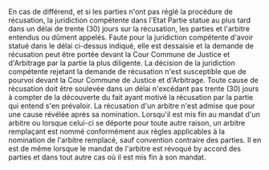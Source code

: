 En cas de différend, et si les parties n'ont pas réglé la procédure de récusation, la
juridiction compétente dans l'Etat Partie statue au plus tard dans un délai de trente (30)
jours sur la récusation, les parties et l'arbitre entendus ou dûment appelés. Faute pour la
juridiction compétente d'avoir statué dans le délai ci-dessus indiqué, elle est dessaisie et la
demande de récusation peut être portée devant la Cour Commune de Justice et d'Arbitrage
par la partie la plus diligente.
La décision de la juridiction compétente rejetant la demande de récusation n'est
susceptible que de pourvoi devant la Cour Commune de Justice et d'Arbitrage.
Toute cause de récusation doit être soulevée dans un délai n'excédant pas trente (30) jours
à compter de la découverte du fait ayant motivé la récusation par la partie qui entend s'en
prévaloir.
La récusation d'un arbitre n'est admise que pour une cause révélée après sa nomination.
Lorsqu'il est mis fin au mandat d'un arbitre ou lorsque celui-ci se déporte pour toute autre
raison, un arbitre remplaçant est nommé conformément aux règles applicables à la
nomination de l'arbitre remplacé, sauf convention contraire des parties. Il en est de même
lorsque le mandat de l'arbitre est révoqué by accord des parties et dans tout autre cas où il
est mis fin à son mandat.